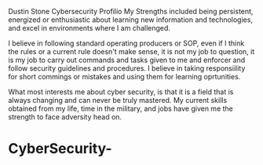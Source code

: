 Dustin Stone Cybersecurity Profilio 
My Strengths included being persistent, energized or enthusiastic about learning new information and technologies, and excel in environments where I am challenged.

I believe in following standard operating producers or SOP, even if I think the rules or a current rule doesn't make sense, it is not my job to question, it is my job to carry out commands and tasks given to me and enforcer and follow security guidelines and procedures. I believe in taking responsiility for short commings or mistakes and using them for learning oprtunities.

What most interests me about cyber security, is that it is a field that is always changing and can never be truly mastered.  My current skills obtained from my life, time in the military, and jobs have given me the strength to face adversity head on.
# CyberSecurity-
